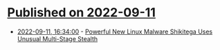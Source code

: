 # [Published on 2022-09-11](index.md)

* [2022-09-11, 16:34:00](https://it.slashdot.org/story/22/09/11/0314234/powerful-new-linux-malware-shikitega-uses-unusual-multi-stage-stealth?utm_source=rss1.0mainlinkanon&utm_medium=feed) - [Powerful New Linux Malware Shikitega Uses Unusual Multi-Stage Stealth](https://it.slashdot.org/story/22/09/11/0314234/powerful-new-linux-malware-shikitega-uses-unusual-multi-stage-stealth?utm_source=rss1.0mainlinkanon&utm_medium=feed)
